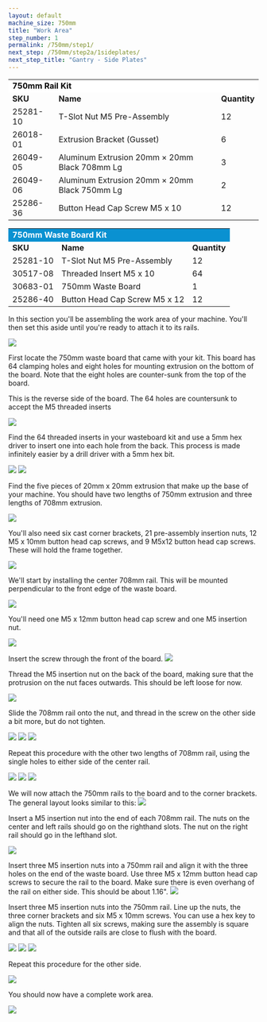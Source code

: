 ```yaml
---
layout: default
machine_size: 750mm
title: "Work Area"
step_number: 1
permalink: /750mm/step1/
next_step: /750mm/step2a/1sideplates/
next_step_title: "Gantry - Side Plates"
---
```


<table>
  <tr>
    <td style="color:#000;background: #FFFFFF" colspan="3">
      <b>750mm Rail Kit</b>
    </td>
  </tr>
  <tr>
    <td>
      <b>SKU</b>
    </td>
    <td>
      <b>Name</b>
    </td>
    <td>
      <b>Quantity</b>
    </td>
  </tr>
  <tr>
    <td>
      25281-10
    </td>
    <td>
      T-Slot Nut M5 Pre-Assembly
    </td>
    <td>
      12
    </td>
  </tr>
  <tr>
    <td>
      26018-01
    </td>
    <td>
      Extrusion Bracket (Gusset)
    </td>
    <td>
      6
    </td>
  </tr>
  <tr>
    <td>
      26049-05
    </td>
    <td>
      Aluminum Extrusion 20mm × 20mm Black 708mm Lg
    </td>
    <td>
      3
    </td>
  </tr>
  <tr>
    <td>
      26049-06
    </td>
    <td>
      Aluminum Extrusion 20mm × 20mm Black 750mm Lg
    </td>
    <td>
      2
    </td>
  </tr>
  <tr>
    <td>
      25286-36
    </td>
    <td>
      Button Head Cap Screw M5 x 10
    </td>
    <td>
      12
    </td>
  </tr>
</table>
<table>
  <tr>
    <td style="color:#fff;background: #0a91d1" colspan="3">
      <b>750mm Waste Board Kit</b>
    </td>
  </tr>
  <tr>
    <td>
      <b>SKU</b>
    </td>
    <td>
      <b>Name</b>
    </td>
    <td>
      <b>Quantity</b>
    </td>
  </tr>
  <tr>
    <td>
      25281-10
    </td>
    <td>
      T-Slot Nut M5 Pre-Assembly
    </td>
    <td>
      12
    </td>
  </tr>
  <tr>
    <td>
      30517-08
    </td>
    <td>
      Threaded Insert M5 x 10
    </td>
    <td>
      64
    </td>
  </tr>
  <tr>
    <td>
      30683-01
    </td>
    <td>
      750mm Waste Board
    </td>
    <td>
      1
    </td>
  </tr>
  <tr>
    <td>
      25286-40
    </td>
    <td>
      Button Head Cap Screw M5 x 12
    </td>
    <td>
      12
    </td>
  </tr>
</table>

In this section you'll be assembling the work area of your machine. You'll then set this aside until you're ready to attach it to its rails.

<img src="photo/jpfsP8030237.jpg">


First locate the 750mm waste board that came with your kit. This board has 64 clamping holes and eight holes for mounting extrusion on the bottom of the board. Note that the eight holes are counter-sunk from the top of the board.

This is the reverse side of the board. The 64 holes are countersunk to accept the M5 threaded inserts

<img src="photo/jpfsP8030241.jpg">

Find the 64 threaded inserts in your wasteboard kit and use a 5mm hex driver to insert one into each hole from the back. This process is made infinitely easier by a drill driver with a 5mm hex bit.

<img src="photo/jpfsP8030244.jpg">
<img src="photo/jpfsP8030250.jpg">

Find the five pieces of 20mm x 20mm extrusion that make up the base of your machine. You should have two lengths of 750mm extrusion and three lengths of 708mm extrusion.

<img src="photo/jpfsP8030255.jpg">

You'll also need six cast corner brackets, 21 pre-assembly insertion nuts, 12 M5 x 10mm button head cap screws, and 9 M5x12 button head cap screws. These will hold the frame together.

<img src="photo/jpfsP8030257.jpg">

We'll start by installing the center 708mm rail. This will be mounted perpendicular to the front edge of the waste board.

<img src="photo/jpfsP8030259.jpg">

You'll need one M5 x 12mm button head cap screw and one M5 insertion nut.

<img src="photo/jpfsP8030264.jpg">

Insert the screw through the front of the board.
<img src="photo/jpfsP8030269.jpg">

Thread the M5 insertion nut on the back  of the board, making sure that the protrusion on the nut faces outwards. This should be left loose for now.

<img src="photo/jpfsP8030273.jpg">

Slide the 708mm rail onto the nut, and thread in the screw on the other side a bit more, but do not tighten.

<img src="photo/jpfsP8030274.jpg">
<img src="photo/jpfsP8030276.jpg">

<img src="photo/jpfsP8030278.jpg">

Repeat this procedure with the other two lengths of 708mm rail, using the single holes to either side of the center rail.

<img src="photo/jpfsP8030284.jpg">
<img src="photo/jpfsP8030286.jpg">
<img src="photo/jpfsP8030290.jpg">

We will now attach the 750mm rails to the board and to the corner brackets. The general layout looks similar to this:
<img src="photo/jpfsP8030298.jpg">

Insert a M5 insertion nut into the end of each 708mm rail. The nuts on the center and left rails should go on the righthand slots. The nut on the right rail should go in the lefthand slot.

<img src="photo/jpfsP8030291.jpg">

Insert three M5 insertion nuts into a 750mm rail and align it with the three holes on the end of the waste board. Use three M5 x 12mm button head cap screws to secure the rail to the board. Make sure there is even overhang of the rail on either side. This should be about 1.16".
<img src="photo/jpfsP8040299.jpg">

Insert three M5 insertion nuts into the 750mm rail. Line up the nuts, the three corner brackets and six M5 x 10mm screws. You can use a hex key to align the nuts. Tighten all six screws, making sure the assembly is square and that all of the outside rails are close to flush with the board.

<img src="photo/jpfsP8030295.jpg">

<img src="photo/jpfsP8030297.jpg">

<img src="photo/jpfsP8030298.jpg">

Repeat this procedure for the other side.

<img src="photo/jpfsP8040304.jpg">

You should now have a complete work area.

<img src="photo/jpfsP8040306.jpg">

